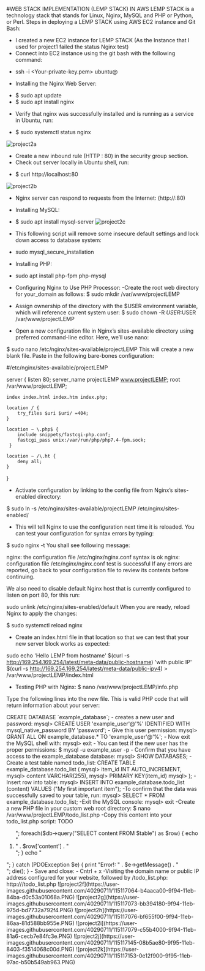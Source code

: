 #WEB STACK IMPLEMENTATION (LEMP STACK) IN AWS LEMP STACK is a technology stack that stands for Linux, Nginx, MySQL and PHP or Python, or Perl. Steps in deploying a LEMP STACK using AWS EC2 instance and Git Bash:

- I created a new EC2 instance for LEMP STACK (As the Instance that I used for project1 failed the status Nginx test)
- Connect into EC2 instance using the git bash with the following command:
+ ssh -i <Your-private-key.pem> ubuntu@<EC2-Public-IP-address>
- Installing the Nginx Web Server:
+ $ sudo apt update
+ $ sudo apt install nginx
- Verify that nginx was successfully installed and is running as a service in Ubuntu, run:
+ $ sudo systemctl status nginx

![project2a](https://user-images.githubusercontent.com/40290711/115115269-6fce6580-9f8b-11eb-9efc-0ff0e2408553.PNG)

- Create a new inbound rule (HTTP : 80) in the security group section. 
- Check out server locally in Ubuntu shell, run:
+ $ curl http://localhost:80 

![project2b](https://user-images.githubusercontent.com/40290711/115115486-9a6cee00-9f8c-11eb-9be0-408ab046af41.PNG)

- Nginx server can respond to requests from the Internet:
(http://<Public-IP-Address>:80)

- Installing MySQL:
+ $ sudo apt install mysql-server 
![project2c](https://user-images.githubusercontent.com/40290711/115115736-f08e6100-9f8d-11eb-80e4-fae8a53e0930.PNG)

- This following script will remove some insecure default settings and lock down access to database system:
+ sudo mysql_secure_installation

- Installing PHP:
+ sudo apt install php-fpm php-mysql

-  Configuring Nginx to Use PHP Processor:
-Create the root web directory for your_domain as follows:
$ sudo mkdir /var/www/projectLEMP  

- Assign ownership of the directory with the $USER environment variable, which will reference current system user:
$ sudo chown -R $USER:$USER /var/www/projectLEMP

- Open a new configuration file in Nginx’s sites-available directory using preferred command-line editor. Here, we’ll use nano:

$ sudo nano /etc/nginx/sites-available/projectLEMP
This will create a new blank file. Paste in the following bare-bones configuration:

#/etc/nginx/sites-available/projectLEMP

server {
    listen 80;
    server_name projectLEMP www.projectLEMP;
    root /var/www/projectLEMP;

    index index.html index.htm index.php;

    location / {
        try_files $uri $uri/ =404;
    }

    location ~ \.php$ {
        include snippets/fastcgi-php.conf;
        fastcgi_pass unix:/var/run/php/php7.4-fpm.sock;
     }

    location ~ /\.ht {
        deny all;
    }

}

- Activate configuration by linking to the config file from Nginx’s sites-enabled directory:

$ sudo ln -s /etc/nginx/sites-available/projectLEMP /etc/nginx/sites-enabled/

- This will tell Nginx to use the configuration next time it is reloaded. You can test your configuration for syntax errors by typing:

$ sudo nginx -t
You shall see following message:

nginx: the configuration file /etc/nginx/nginx.conf syntax is ok
nginx: configuration file /etc/nginx/nginx.conf test is successful
If any errors are reported, go back to your configuration file to review its contents before continuing.

We also need to disable default Nginx host that is currently configured to listen on port 80, for this run:

sudo unlink /etc/nginx/sites-enabled/default
When you are ready, reload Nginx to apply the changes:

$ sudo systemctl reload nginx

- Create an index.html file in that location so that we can test that your new server block works as expected:

sudo echo 'Hello LEMP from hostname' $(curl -s http://169.254.169.254/latest/meta-data/public-hostname) 'with public IP' $(curl -s http://169.254.169.254/latest/meta-data/public-ipv4) > /var/www/projectLEMP/index.html

- Testing PHP with Nginx:
$ nano /var/www/projectLEMP/info.php

Type the following lines into the new file. This is valid PHP code that will return information about your server:
<?php
phpinfo();
- Visiting the domain name or public IP address you’ve set up in your Nginx configuration file, followed by /info.php:
- ![project2f](https://user-images.githubusercontent.com/40290711/115116377-123d1780-9f91-11eb-806c-b1c72ebd3968.PNG)

- Retrieving data from MySQL database with PHP
+First, connect to the MySQL console using the root account:

$ sudo mysql

- To create a new database, run the following command from your MySQL console:
mysql> CREATE DATABASE `example_database`; 

- creates a new user and password:
mysql>  CREATE USER 'example_user'@'%' IDENTIFIED WITH mysql_native_password BY 'password';

- Give this user permission: 
mysql> GRANT ALL ON example_database.* TO 'example_user'@'%';

- Now exit the MySQL shell with:
mysql> exit

- You can test if the new user has the proper permissions:
$ mysql -u example_user -p

- Confirm that you have access to the example_database database:
mysql> SHOW DATABASES;

- Create a test table named todo_list:
CREATE TABLE example_database.todo_list (
mysql>     item_id INT AUTO_INCREMENT,
mysql>     content VARCHAR(255),
mysql>     PRIMARY KEY(item_id)
mysql> );

- Insert row into table:
mysql> INSERT INTO example_database.todo_list (content) VALUES ("My first important item");

-To confirm that the data was successfully saved to your table, run:
mysql>  SELECT * FROM example_database.todo_list;

-Exit the MySQL console:
mysql> exit

-Create a new PHP file in your custom web root directory:
$ nano /var/www/projectLEMP/todo_list.php

-Copy this content into your todo_list.php script:

<?php
$user = "example_user";
$password = "password";
$database = "example_database";
$table = "todo_list";

try {
  $db = new PDO("mysql:host=localhost;dbname=$database", $user, $password);
  echo "<h2>TODO</h2><ol>";
  foreach($db->query("SELECT content FROM $table") as $row) {
    echo "<li>" . $row['content'] . "</li>";
  }
  echo "</ol>";
} catch (PDOException $e) {
    print "Error!: " . $e->getMessage() . "<br/>";
    die();
}

- Save and close:
- Cntrl + x

-Visiting the domain name or public IP address configured for your website, followed by /todo_list.php:

http://<Public_domain_or_IP>/todo_list.php

![project2f](https://user-images.githubusercontent.com/40290711/115117064-b4aaca00-9f94-11eb-84ba-d0c53a01068a.PNG)
![project2g](https://user-images.githubusercontent.com/40290711/115117073-bb394180-9f94-11eb-975d-bd7732a792f4.PNG)
![project2h](https://user-images.githubusercontent.com/40290711/115117076-bf655f00-9f94-11eb-86aa-81d588bb955e.PNG)
![project2i](https://user-images.githubusercontent.com/40290711/115117079-c55b4000-9f94-11eb-81a6-cecb7e84fc3e.PNG)
![project2j](https://user-images.githubusercontent.com/40290711/115117145-08b5ae80-9f95-11eb-8403-f3514068c00d.PNG)
![project2k](https://user-images.githubusercontent.com/40290711/115117153-0e12f900-9f95-11eb-97ac-b50b549ab963.PNG)



